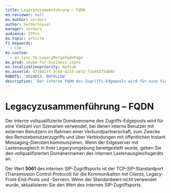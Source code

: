 ```yaml
---
title: Legacyzusammenführung – FQDN
ms.reviewer: null
ms.author: serdars
author: SerdarSoysal
manager: serdars
audience: ITPro
ms.topic: article
f1.keywords:
  - CSH
ms.custom:
  - ms.lync.tb.LegacyMergeFqdnPage
ms.prod: skype-for-business-itpro
ms.localizationpriority: medium
ms.assetid: d72841ff-3c4d-4233-a933-f3a95d75d89b
ROBOTS: 'NOINDEX, NOFOLLOW'
description: 'Der interne FQDN des Zugriffs-Edgepools wird für eine Vielzahl von Szenarien verwendet, in denen interne Benutzer mit externen Benutzern für Partnerverbund, Remotebenutzerzugriff und Verbindungen mit öffentlichen Chatdiensten kommunizieren. Wenn der Edgeserver mit Lastenausgleich in Ihrer Legacyumgebung bereitgestellt war, geben Sie den vollqualifizierten Domänennamen des internen Lastenausgleichsgeräts an.'
---
```


# <a name="legacy-merge-fqdn"></a>Legacyzusammenführung – FQDN
 
Der interne vollqualifizierte Domänenname des Zugriffs-Edgepools wird für eine Vielzahl von Szenarien verwendet, bei denen interne Benutzer mit externen Benutzern im Rahmen einer Verbundpartnerschaft, zum Zwecke des Remotebenutzerzugriffs und über Verbindungen mit öffentlichen Instant Messaging-Diensten kommunizieren. Wenn der Edgeserver mit Lastenausgleich in Ihrer Legacyumgebung bereitgestellt wurde, geben Sie den vollqualifizierten Domänennamen des internen Lastenausgleichsgeräts an.
  
Der Wert **5061** des internen SIP-Zugriffsports  ist der TCP-SIP-Standardport (Transmission Control Protocol) für die Kommunikation mit Clients, Legacy-Front-End-Pools und -Servern. Wenn der Standardwert nicht verwendet wurde, aktualisieren Sie den Wert des internen SIP-Zugriffsports.
  

